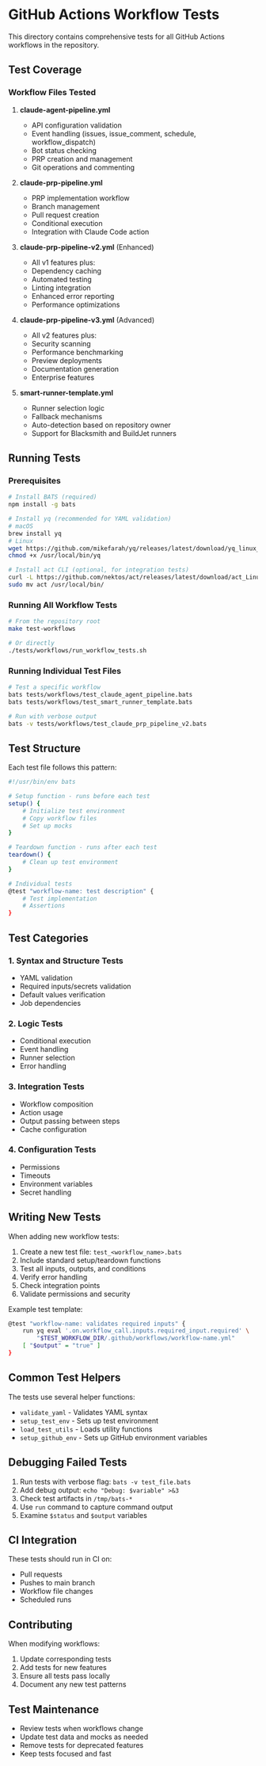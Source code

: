 # GitHub Actions Workflow Tests

This directory contains comprehensive tests for all GitHub Actions workflows in the repository.

## Test Coverage

### Workflow Files Tested

1. **claude-agent-pipeline.yml**
   - API configuration validation
   - Event handling (issues, issue_comment, schedule, workflow_dispatch)
   - Bot status checking
   - PRP creation and management
   - Git operations and commenting

2. **claude-prp-pipeline.yml**
   - PRP implementation workflow
   - Branch management
   - Pull request creation
   - Conditional execution
   - Integration with Claude Code action

3. **claude-prp-pipeline-v2.yml** (Enhanced)
   - All v1 features plus:
   - Dependency caching
   - Automated testing
   - Linting integration
   - Enhanced error reporting
   - Performance optimizations

4. **claude-prp-pipeline-v3.yml** (Advanced)
   - All v2 features plus:
   - Security scanning
   - Performance benchmarking
   - Preview deployments
   - Documentation generation
   - Enterprise features

5. **smart-runner-template.yml**
   - Runner selection logic
   - Fallback mechanisms
   - Auto-detection based on repository owner
   - Support for Blacksmith and BuildJet runners

## Running Tests

### Prerequisites

```bash
# Install BATS (required)
npm install -g bats

# Install yq (recommended for YAML validation)
# macOS
brew install yq
# Linux
wget https://github.com/mikefarah/yq/releases/latest/download/yq_linux_amd64 -O /usr/local/bin/yq
chmod +x /usr/local/bin/yq

# Install act CLI (optional, for integration tests)
curl -L https://github.com/nektos/act/releases/latest/download/act_Linux_x86_64.tar.gz | tar -xz
sudo mv act /usr/local/bin/
```

### Running All Workflow Tests

```bash
# From the repository root
make test-workflows

# Or directly
./tests/workflows/run_workflow_tests.sh
```

### Running Individual Test Files

```bash
# Test a specific workflow
bats tests/workflows/test_claude_agent_pipeline.bats
bats tests/workflows/test_smart_runner_template.bats

# Run with verbose output
bats -v tests/workflows/test_claude_prp_pipeline_v2.bats
```

## Test Structure

Each test file follows this pattern:

```bash
#!/usr/bin/env bats

# Setup function - runs before each test
setup() {
    # Initialize test environment
    # Copy workflow files
    # Set up mocks
}

# Teardown function - runs after each test
teardown() {
    # Clean up test environment
}

# Individual tests
@test "workflow-name: test description" {
    # Test implementation
    # Assertions
}
```

## Test Categories

### 1. Syntax and Structure Tests
- YAML validation
- Required inputs/secrets validation
- Default values verification
- Job dependencies

### 2. Logic Tests
- Conditional execution
- Event handling
- Runner selection
- Error handling

### 3. Integration Tests
- Workflow composition
- Action usage
- Output passing between steps
- Cache configuration

### 4. Configuration Tests
- Permissions
- Timeouts
- Environment variables
- Secret handling

## Writing New Tests

When adding new workflow tests:

1. Create a new test file: `test_<workflow_name>.bats`
2. Include standard setup/teardown functions
3. Test all inputs, outputs, and conditions
4. Verify error handling
5. Check integration points
6. Validate permissions and security

Example test template:

```bash
@test "workflow-name: validates required inputs" {
    run yq eval '.on.workflow_call.inputs.required_input.required' \
        "$TEST_WORKFLOW_DIR/.github/workflows/workflow-name.yml"
    [ "$output" = "true" ]
}
```

## Common Test Helpers

The tests use several helper functions:

- `validate_yaml` - Validates YAML syntax
- `setup_test_env` - Sets up test environment
- `load_test_utils` - Loads utility functions
- `setup_github_env` - Sets up GitHub environment variables

## Debugging Failed Tests

1. Run tests with verbose flag: `bats -v test_file.bats`
2. Add debug output: `echo "Debug: $variable" >&3`
3. Check test artifacts in `/tmp/bats-*`
4. Use `run` command to capture command output
5. Examine `$status` and `$output` variables

## CI Integration

These tests should run in CI on:
- Pull requests
- Pushes to main branch
- Workflow file changes
- Scheduled runs

## Contributing

When modifying workflows:
1. Update corresponding tests
2. Add tests for new features
3. Ensure all tests pass locally
4. Document any new test patterns

## Test Maintenance

- Review tests when workflows change
- Update test data and mocks as needed
- Remove tests for deprecated features
- Keep tests focused and fast